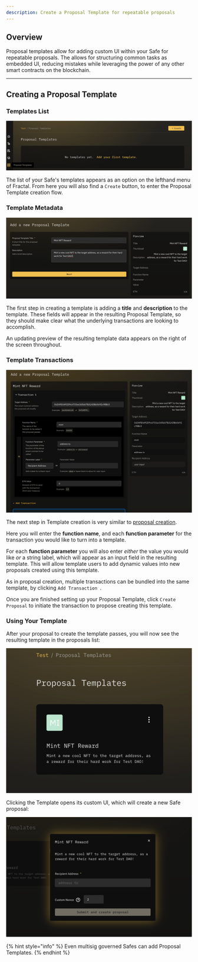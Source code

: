 ```yaml
---
description: Create a Proposal Template for repeatable proposals
---
```


## Overview

Proposal templates allow for adding custom UI within your Safe for repeatable proposals.  The allows for structuring common tasks as embedded UI, reducing mistakes while leveraging the power of any other smart contracts on the blockchain.

---

## Creating a Proposal Template

### Templates List

![](../.gitbook/assets/templateslist.png)

The list of your Safe's templates appears as an option on the lefthand menu of Fractal.  From here you will also find a `Create` button, to enter the Proposal Template creation flow.

### Template Metadata

![](../.gitbook/assets/templatemeta.png)

The first step in creating a template is adding a **title** and **description** to the template.  These fields will appear in the resulting Proposal Template, so they should make clear what the underlying transactions are looking to accomplish.

An updating preview of the resulting template data appears on the right of the screen throughout.

### Template Transactions

![](../.gitbook/assets/templatetransactions.png)

The next step in Template creation is very similar to [proposal creation](../proposals/create.md).

Here you will enter the **function name**, and each **function parameter** for the transaction you would like to turn into a template.

For each **function parameter** you will also enter *either* the value you would like *or* a string label, which will appear as an input field in the resulting template.  This will allow template users to add dynamic values into new proposals created using this template.

As in proposal creation, multiple transactions can be bundled into the same template, by clicking `Add Transaction `.

Once you are finished setting up your Proposal Template, click `Create Proposal` to initiate the transaction to propose creating this template.

### Using Your Template

After your proposal to create the template passes, you will now see the resulting template in the proposals list:

![](../.gitbook/assets/template1.png)

Clicking the Template opens its custom UI, which will create a new Safe proposal:

![](../.gitbook/assets/template2.png)

{% hint style="info" %}
Even multisig governed Safes can add Proposal Templates.
{% endhint %}